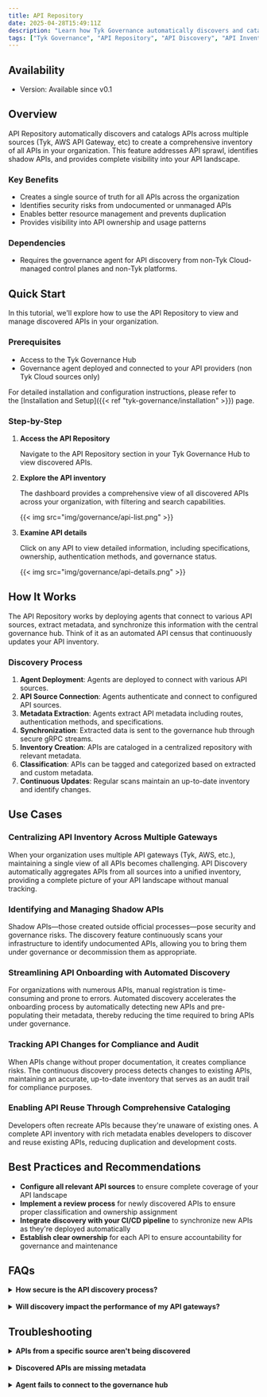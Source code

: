 ```yaml
---
title: API Repository
date: 2025-04-28T15:49:11Z
description: "Learn how Tyk Governance automatically discovers and catalogs APIs across multiple sources to create a comprehensive inventory of all APIs in your organization."
tags: ["Tyk Governance", "API Repository", "API Discovery", "API Inventory"]
---
```


## Availability

- Version: Available since v0.1

## Overview

API Repository automatically discovers and catalogs APIs across multiple sources (Tyk, AWS API Gateway, etc) to create a comprehensive inventory of all APIs in your organization. This feature addresses API sprawl, identifies shadow APIs, and provides complete visibility into your API landscape.

### Key Benefits

- Creates a single source of truth for all APIs across the organization
- Identifies security risks from undocumented or unmanaged APIs
- Enables better resource management and prevents duplication
- Provides visibility into API ownership and usage patterns

### Dependencies

- Requires the governance agent for API discovery from non-Tyk Cloud-managed control planes and non-Tyk platforms.

## Quick Start

In this tutorial, we'll explore how to use the API Repository to view and manage discovered APIs in your organization.

### Prerequisites

- Access to the Tyk Governance Hub
- Governance agent deployed and connected to your API providers (non Tyk Cloud sources only)

For detailed installation and configuration instructions, please refer to the [Installation and Setup]({{< ref "tyk-governance/installation" >}}) page.

### Step-by-Step

1. **Access the API Repository**

     Navigate to the API Repository section in your Tyk Governance Hub to view discovered APIs.

2. **Explore the API inventory**

     The dashboard provides a comprehensive view of all discovered APIs across your organization, with filtering and search capabilities.

     {{< img src="img/governance/api-list.png" >}}

3. **Examine API details**

     Click on any API to view detailed information, including specifications, ownership, authentication methods, and governance status.

     {{< img src="img/governance/api-details.png" >}}

## How It Works

The API Repository works by deploying agents that connect to various API sources, extract metadata, and synchronize this information with the central governance hub. Think of it as an automated API census that continuously updates your API inventory.

### Discovery Process

1. **Agent Deployment**: Agents are deployed to connect with various API sources.
2. **API Source Connection**: Agents authenticate and connect to configured API sources.
3. **Metadata Extraction**: Agents extract API metadata including routes, authentication methods, and specifications.
4. **Synchronization**: Extracted data is sent to the governance hub through secure gRPC streams.
5. **Inventory Creation**: APIs are cataloged in a centralized repository with relevant metadata.
6. **Classification**: APIs can be tagged and categorized based on extracted and custom metadata.
7. **Continuous Updates**: Regular scans maintain an up-to-date inventory and identify changes.

## Use Cases

### Centralizing API Inventory Across Multiple Gateways

When your organization uses multiple API gateways (Tyk, AWS, etc.), maintaining a single view of all APIs becomes challenging. API Discovery automatically aggregates APIs from all sources into a unified inventory, providing a complete picture of your API landscape without manual tracking.

### Identifying and Managing Shadow APIs

Shadow APIs—those created outside official processes—pose security and governance risks. The discovery feature continuously scans your infrastructure to identify undocumented APIs, allowing you to bring them under governance or decommission them as appropriate.

### Streamlining API Onboarding with Automated Discovery

For organizations with numerous APIs, manual registration is time-consuming and prone to errors. Automated discovery accelerates the onboarding process by automatically detecting new APIs and pre-populating their metadata, thereby reducing the time required to bring APIs under governance.

### Tracking API Changes for Compliance and Audit

When APIs change without proper documentation, it creates compliance risks. The continuous discovery process detects changes to existing APIs, maintaining an accurate, up-to-date inventory that serves as an audit trail for compliance purposes.

### Enabling API Reuse Through Comprehensive Cataloging

Developers often recreate APIs because they're unaware of existing ones. A complete API inventory with rich metadata enables developers to discover and reuse existing APIs, reducing duplication and development costs.

## Best Practices and Recommendations

- **Configure all relevant API sources** to ensure complete coverage of your API landscape
- **Implement a review process** for newly discovered APIs to ensure proper classification and ownership assignment
- **Integrate discovery with your CI/CD pipeline** to synchronize new APIs as they're deployed automatically
- **Establish clear ownership** for each API to ensure accountability for governance and maintenance

## FAQs

<details> <summary><b>How secure is the API discovery process?</b></summary>

The discovery process uses secure authentication methods for each provider and transmits data via encrypted channels. The agent requires minimal permissions—just enough to read API configurations.

</details> 

<details> <summary><b>Will discovery impact the performance of my API gateways?</b></summary>

The discovery process is designed to be lightweight and non-intrusive, primarily reading configuration data rather than analyzing traffic, thereby minimizing any performance impact.

</details>

## Troubleshooting

<details> <summary><b>APIs from a specific source aren't being discovered</b></summary>

- Check the agent logs for authentication errors  
- Verify the provider configuration in the governance agent config  
- Ensure the agent has network access to the API source  

</details> 

<details> <summary><b>Discovered APIs are missing metadata</b></summary>

- Some API sources may not expose all metadata  
- Check if the API definition in the source is complete  
- Consider enhancing the API definition at the source  

</details> 

<details> <summary><b>Agent fails to connect to the governance hub</b></summary>

- Verify the governance URL and token in the agent configuration  
- Check network connectivity between the agent and governance hub  
- Examine the agent logs for specific connection errors  

</details>

